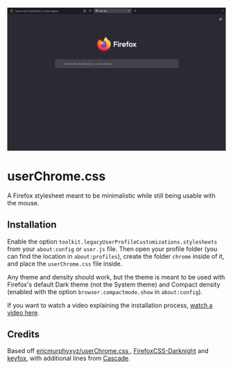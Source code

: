 <div align="center">

![Screenshot of Firefox with the userChrome.css applied](screenshot.png)

</div>

# userChrome.css

A Firefox stylesheet meant to be minimalistic while still being usable with the mouse.

## Installation

Enable the option `toolkit.legacyUserProfileCustomizations.stylesheets` from your `about:config` or `user.js` file. Then open your profile folder (you can find the location in `about:profiles`), create the folder `chrome` inside of it, and place the `userChrome.css` file inside.

Any theme and density should work, but the theme is meant to be used with Firefox's default Dark theme (not the System theme) and Compact density (enabled with the option `browser.compactmode.show` in `about:config`).

If you want to watch a video explaining the installation process, [watch a video here](https://www.youtube.com/watch?v=0QVs1jVuA8c).

## Credits

Based off [ericmurphyxyz/userChrome.css ](https://github.com/ericmurphyxyz/userChrome.css), [FirefoxCSS-Darknight](https://github.com/BriLHR/FirefoxCSS-Darknight) and [keyfox](https://github.com/AlfarexGuy2019/keyfox/), with additional lines from [Cascade](https://github.com/andreasgrafen/cascade).
